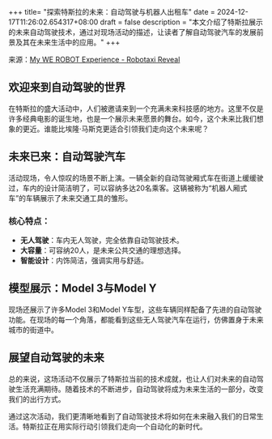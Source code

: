 +++
title= "探索特斯拉的未来：自动驾驶与机器人出租车"
date = 2024-12-17T11:26:02.654317+08:00
draft = false
description = "本文介绍了特斯拉展示的未来自动驾驶技术，通过对现场活动的描述，让读者了解自动驾驶汽车的发展前景及其在未来生活中的应用。"
+++

来源：[My WE ROBOT Experience - Robotaxi Reveal](https://www.youtube.com/watch?v=Dw3eJ4Pep1U)

## 欢迎来到自动驾驶的世界

在特斯拉的盛大活动中，人们被邀请来到一个充满未来科技感的地方。这里不仅是许多经典电影的诞生地，也是一个展示未来愿景的舞台。如今，这个未来比我们想象的更近。谁能比埃隆·马斯克更适合引领我们走向这个未来呢？

## 未来已来：自动驾驶汽车

活动现场，令人惊叹的场景不断上演。一辆全新的自动驾驶厢式车在街道上缓缓驶过，车内的设计简洁明了，可以容纳多达20名乘客。这辆被称为“机器人厢式车”的车辆展示了未来交通工具的雏形。

### 核心特点：

- **无人驾驶**：车内无人驾驶，完全依靠自动驾驶技术。
- **大容量**：可容纳20人，是未来公共交通的理想选择。
- **智能设计**：内饰简洁，强调实用与舒适。

## 模型展示：Model 3与Model Y

现场还展示了许多Model 3和Model Y车型，这些车辆同样配备了先进的自动驾驶功能。在现场的每一个角落，都能看到这些无人驾驶汽车在运行，仿佛置身于未来城市的街道中。

## 展望自动驾驶的未来

总的来说，这场活动不仅展示了特斯拉当前的技术成就，也让人们对未来的自动驾驶生活充满期待。随着技术的不断进步，自动驾驶将成为未来生活的一部分，改变我们的出行方式。

通过这次活动，我们更清晰地看到了自动驾驶技术将如何在未来融入我们的日常生活。特斯拉正在用实际行动引领我们走向一个自动化的新时代。